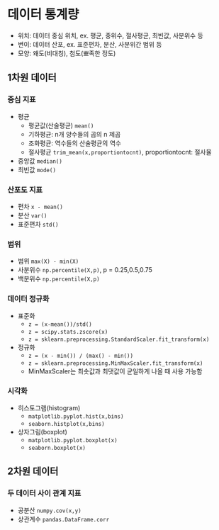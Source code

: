 # 데이터 통계량
- 위치: 데이터 중심 위치, ex. 평균, 중위수, 절사평균, 최빈값, 사분위수 등
- 변이: 데이터 산포, ex. 표준편차, 분산, 사분위간 범위 등
- 모양: 왜도(비대칭), 첨도(뾰족한 정도)
## 1차원 데이터
### 중심 지표
- 평균
  - 평균값(산술평균) `mean()`
  - 기하평균: n개 양수들의 곱의 n 제곱
  - 조화평균: 역수들의 산술평균의 역수
  - 절사평균 `trim_mean(x,proportiontocnt)`, proportiontocnt: 절사율
- 중앙값 `median()`
- 최빈값 `mode()`
### 산포도 지표
- 편차 `x - mean()`
- 분산 `var()`
- 표준편차 `std()`
### 범위
- 범위 `max(X) - min(X)`
- 사분위수 `np.percentile(X,p)`, p = 0.25,0.5,0.75
- 백분위수 `np.percentile(X,p)`
### 데이터 정규화
- 표준화
  - `z = (x-mean())/std()`
  - `z = scipy.stats.zscore(x)`
  - `z = sklearn.preprocessing.StandardScaler.fit_transform(x)`
- 정규화
  - `z = (x - min()) / (max() - min())`
  - `z = sklearn.preprocessing.MinMaxScaler.fit_transform(x)`
  - MinMaxScaler는 최솟값과 최댓값이 균일하게 나올 때 사용 가능함
### 시각화
- 히스토그램(histogram)
  - `matplotlib.pyplot.hist(x,bins)`
  - `seaborn.histplot(x,bins)`
- 상자그림(boxplot)
  - `matplotlib.pyplot.boxplot(x)`
  - `seaborn.boxplot(x)`
## 2차원 데이터
### 두 데이터 사이 관계 지표
- 공분산 `numpy.cov(x,y)`
- 상관계수 `pandas.DataFrame.corr`
###  
